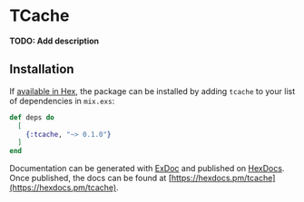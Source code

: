 # TCache

**TODO: Add description**

## Installation

If [available in Hex](https://hex.pm/docs/publish), the package can be installed
by adding `tcache` to your list of dependencies in `mix.exs`:

```elixir
def deps do
  [
    {:tcache, "~> 0.1.0"}
  ]
end
```

Documentation can be generated with [ExDoc](https://github.com/elixir-lang/ex_doc)
and published on [HexDocs](https://hexdocs.pm). Once published, the docs can
be found at [https://hexdocs.pm/tcache](https://hexdocs.pm/tcache).

